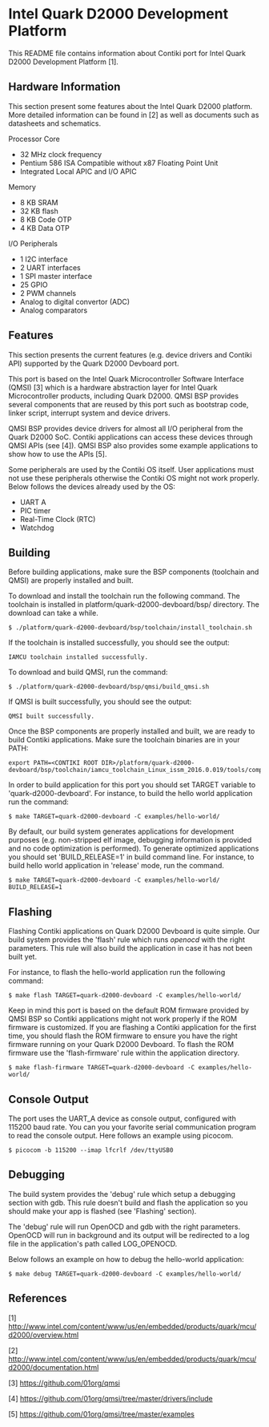 Intel Quark D2000 Development Platform
======================================

This README file contains information about Contiki port for Intel Quark
D2000 Development Platform [1].

Hardware Information
--------------------

This section present some features about the Intel Quark D2000 platform.
More detailed information can be found in [2] as well as documents such
as datasheets and schematics.

Processor Core
* 32 MHz clock frequency
* Pentium 586 ISA Compatible without x87 Floating Point Unit
* Integrated Local APIC and I/O APIC

Memory
* 8 KB SRAM
* 32 KB flash
* 8 KB Code OTP
* 4 KB Data OTP

I/O Peripherals
* 1 I2C interface
* 2 UART interfaces
* 1 SPI master interface
* 25 GPIO
* 2 PWM channels
* Analog to digital convertor (ADC)
* Analog comparators

Features
--------

This section presents the current features (e.g. device drivers and Contiki
API) supported by the Quark D2000 Devboard port.

This port is based on the Intel Quark Microcontroller Software Interface (QMSI)
[3] which is a hardware abstraction layer for Intel Quark Microcontroller
products, including Quark D2000. QMSI BSP provides several components that are
reused by this port such as bootstrap code, linker script, interrupt system and
device drivers.

QMSI BSP provides device drivers for almost all I/O peripheral from the Quark
D2000 SoC. Contiki applications can access these devices through QMSI APIs
(see [4]). QMSI BSP also provides some example applications to show how to use
the APIs [5].

Some peripherals are used by the Contiki OS itself. User applications must not
use these peripherals otherwise the Contiki OS might not work properly. Below
follows the devices already used by the OS:
* UART A
* PIC timer
* Real-Time Clock (RTC)
* Watchdog

Building
--------

Before building applications, make sure the BSP components (toolchain and QMSI)
are properly installed and built.

To download and install the toolchain run the following command. The toolchain
is installed in platform/quark-d2000-devboard/bsp/ directory. The download can
take a while.
```
$ ./platform/quark-d2000-devboard/bsp/toolchain/install_toolchain.sh
```

If the toolchain is installed successfully, you should see the output:
```
IAMCU toolchain installed successfully.
```

To download and build QMSI, run the command:
```
$ ./platform/quark-d2000-devboard/bsp/qmsi/build_qmsi.sh
```

If QMSI is built successfully, you should see the output:
```
QMSI built successfully.
```

Once the BSP components are properly installed and built, we are ready to build
Contiki applications. Make sure the toolchain binaries are in your PATH:
```
export PATH=<CONTIKI ROOT DIR>/platform/quark-d2000-devboard/bsp/toolchain/iamcu_toolchain_Linux_issm_2016.0.019/tools/compiler/bin:$PATH
```

In order to build application for this port you should set TARGET variable to
'quark-d2000-devboard'. For instance, to build the hello world application run
the command:
```
$ make TARGET=quark-d2000-devboard -C examples/hello-world/
```

By default, our build system generates applications for development purposes
(e.g. non-stripped elf image, debugging information is provided and no code
optimization is performed). To generate optimized applications you should set
'BUILD_RELEASE=1' in build command line. For instance, to build hello world
application in 'release' mode, run the command.
```
$ make TARGET=quark-d2000-devboard -C examples/hello-world/ BUILD_RELEASE=1
```

Flashing
--------

Flashing Contiki applications on Quark D2000 Devboard is quite simple. Our
build system provides the 'flash' rule which runs _openocd_ with the right
parameters. This rule will also build the application in case it has not
been built yet.

For instance, to flash the hello-world application run the following command:
```
$ make flash TARGET=quark-d2000-devboard -C examples/hello-world/
```

Keep in mind this port is based on the default ROM firmware provided by QMSI
BSP so Contiki applications might not work properly if the ROM firmware is
customized. If you are flashing a Contiki application for the first time, you
should flash the ROM firmware to ensure you have the right firmware running on
your Quark D2000 Devboard. To flash the ROM firmware use the 'flash-firmware'
rule within the application directory.
```
$ make flash-firmware TARGET=quark-d2000-devboard -C examples/hello-world/
```

Console Output
--------------

The port uses the UART_A device as console output, configured with 115200
baud rate. You can you your favorite serial communication program to read
the console output. Here follows an example using picocom.
```
$ picocom -b 115200 --imap lfcrlf /dev/ttyUSB0
```

Debugging
---------

The build system provides the 'debug' rule which setup a debugging section
with gdb. This rule doesn't build and flash the application so you should
make your app is flashed (see 'Flashing' section).

The 'debug' rule will run OpenOCD and gdb with the right parameters. OpenOCD
will run in background and its output will be redirected to a log file in the
application's path called LOG_OPENOCD.

Below follows an example on how to debug the hello-world application:
```
$ make debug TARGET=quark-d2000-devboard -C examples/hello-world/
```

References
----------

[1] http://www.intel.com/content/www/us/en/embedded/products/quark/mcu/d2000/overview.html

[2] http://www.intel.com/content/www/us/en/embedded/products/quark/mcu/d2000/documentation.html

[3] https://github.com/01org/qmsi

[4] https://github.com/01org/qmsi/tree/master/drivers/include

[5] https://github.com/01org/qmsi/tree/master/examples
